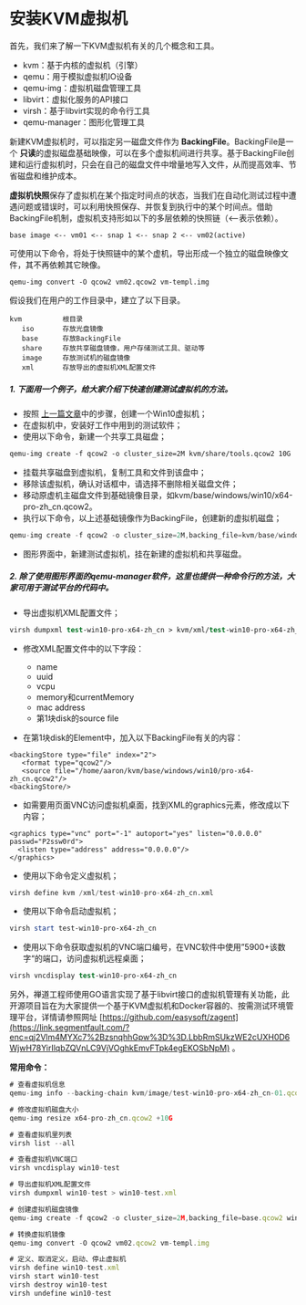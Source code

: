 # 安装KVM虚拟机

首先，我们来了解一下KVM虚拟机有关的几个概念和工具。

- kvm：基于内核的虚拟机（引擎）
- qemu：用于模拟虚拟机IO设备
- qemu-img：虚拟机磁盘管理工具
- libvirt：虚拟化服务的API接口
- virsh：基于libvirt实现的命令行工具
- qemu-manager：图形化管理工具

新建KVM虚拟机时，可以指定另一磁盘文件作为 **BackingFile**。BackingFile是一个 **只读**的虚拟磁盘基础映像，可以在多个虚拟机间进行共享。基于BackingFile创建和运行虚拟机时，只会在自己的磁盘文件中增量地写入文件，从而提高效率、节省磁盘和维护成本。

**虚拟机快照**保存了虚拟机在某个指定时间点的状态，当我们在自动化测试过程中遭遇问题或错误时，可以利用快照保存、并恢复到执行中的某个时间点。借助BackingFile机制，虚拟机支持形如以下的多层依赖的快照链（<--表示依赖）。

```brainfuck
base image <-- vm01 <-- snap 1 <-- snap 2 <-- vm02(active)
```

可使用以下命令，将处于快照链中的某个虚机，导出形成一个独立的磁盘映像文件，其不再依赖其它映像。

```stylus
qemu-img convert -O qcow2 vm02.qcow2 vm-templ.img
```

假设我们在用户的工作目录中，建立了以下目录。

```crmsh
kvm          根目录
   iso       存放光盘镜像
   base      存放BackingFile
   share     存放共享磁盘镜像，用户存储测试工具、驱动等
   image     存放测试机的磁盘镜像 
   xml       存放导出的虚拟机XML配置文件
```

##### 1.  下面用一个例子，给大家介绍下快速创建测试虚拟机的方法。

- 按照 [上一篇文章](https://segmentfault.com/a/1190000040149967)中的步骤，创建一个Win10虚拟机；
- 在虚拟机中，安装好工作中用到的测试软件；
- 使用以下命令，新建一个共享工具磁盘；

```apache
qemu-img create -f qcow2 -o cluster_size=2M kvm/share/tools.qcow2 10G
```

- 挂载共享磁盘到虚拟机，复制工具和文件到该盘中；
- 移除该虚拟机，确认对话框中，请选择不删除相关磁盘文件；
- 移动原虚机主磁盘文件到基础镜像目录，如kvm/base/windows/win10/x64-pro-zh_cn.qcow2。
- 执行以下命令，以上述基础镜像作为BackingFile，创建新的虚拟机磁盘；

```awk
qemu-img create -f qcow2 -o cluster_size=2M,backing_file=kvm/base/windows/win10/x64-pro-zh_cn.qcow2 kvm/image/test-win10-x64-pro-zh_cn-01.qcow2 50G
```

- 图形界面中，新建测试虚拟机，挂在新建的虚拟机和共享磁盘。

##### 2.  除了使用图形界面的qemu-manager软件，这里也提供一种命令行的方法，大家可用于测试平台的代码中。

- 导出虚拟机XML配置文件；

```stata
virsh dumpxml test-win10-pro-x64-zh_cn > kvm/xml/test-win10-pro-x64-zh_cn.xml
```

- 修改XML配置文件中的以下字段：

  - name
  - uuid
  - vcpu
  - memory和currentMemory
  - mac address
  - 第1块disk的source file

- 在第1块disk的Element中，加入以下BackingFile有关的内容：

```
<backingStore type="file" index="2">
   <format type="qcow2"/>
   <source file="/home/aaron/kvm/base/windows/win10/pro-x64-zh_cn.qcow2"/> 
<backingStore/>
```

- 如需要用页面VNC访问虚拟机桌面，找到XML的graphics元素，修改成以下内容；

```abnf
<graphics type="vnc" port="-1" autoport="yes" listen="0.0.0.0" passwd="P2ssw0rd">
  <listen type="address" address="0.0.0.0"/>
</graphics>
```

- 使用以下命令定义虚拟机；

```awk
virsh define kvm /xml/test-win10-pro-x64-zh_cn.xml
```

- 使用以下命令启动虚拟机；

```powershell
virsh start test-win10-pro-x64-zh_cn
```

- 使用以下命令获取虚拟机的VNC端口编号，在VNC软件中使用”5900+该数字“的端口，访问虚拟机远程桌面；

```stata
virsh vncdisplay test-win10-pro-x64-zh_cn
```

另外，禅道工程师使用GO语言实现了基于libvirt接口的虚拟机管理有关功能，此开源项目旨在为大家提供一个基于KVM虚拟机和Docker容器的、按需测试环境管理平台，详情请参照网址 [https://github.com/easysoft/zagent](https://link.segmentfault.com/?enc=qj2Vlm4MYXc7%2BzsnqhhGpw%3D%3D.LbbRmSUkzWE2cUXH0D6WjwH78YirIlqbZQVnLC9VjVOghkEmvFTpk4egEKOSbNpM) 。

**常用命令：**

```js
# 查看虚拟机信息
qemu-img info --backing-chain kvm/image/test-win10-pro-x64-zh_cn-01.qcow2

# 修改虚拟机磁盘大小
qemu-img resize x64-pro-zh_cn.qcow2 +10G

# 查看虚拟机里列表
virsh list --all

# 查看虚拟机VNC端口
virsh vncdisplay win10-test

# 导出虚拟机XML配置文件
virsh dumpxml win10-test > win10-test.xml

# 创建虚拟机磁盘镜像
qemu-img create -f qcow2 -o cluster_size=2M,backing_file=base.qcow2 win10-test.qcow2 40G

# 转换虚拟机镜像
qemu-img convert -O qcow2 vm02.qcow2 vm-templ.img

# 定义、取消定义，启动、停止虚拟机
virsh define win10-test.xml
virsh start win10-test
virsh destroy win10-test
virsh undefine win10-test
```

